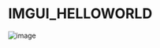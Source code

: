 # IMGUI_HELLOWORLD

![image](https://github.com/junxian428/IMGUI_HELLOWORLD/assets/58724748/54cdceaa-a1b8-48c3-9898-ca84a8744a4a)
